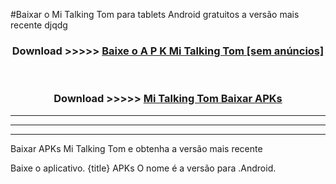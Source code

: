 #Baixar o Mi Talking Tom   para tablets Android gratuitos a versão mais recente djqdg


<div align="center">
<h3>Download >>>>> <a href="https://pt-web.web.app/?pt= Mi Talking Tom ">Baixe o A P K Mi Talking Tom  [sem anúncios]</a></h3><br>

<h3>Download >>>>> <a href="https://pt-web.web.app/?pt= Mi Talking Tom ">Mi Talking Tom  Baixar APKs</a></h3>
</div>

----------------------------------------------------------

----------------------------------------------------------

----------------------------------------------------------

Baixar APKs Mi Talking Tom  e obtenha a versão mais recente

Baixe o aplicativo. {title} APKs O nome é a versão para .Android.


